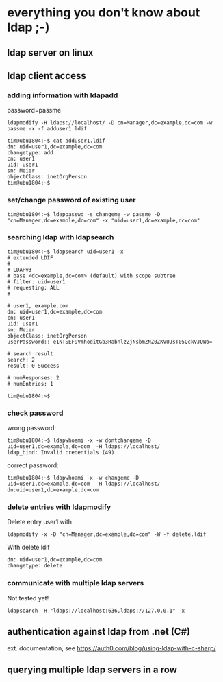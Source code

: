 # everything you don't know about ldap ;-)

## ldap server on linux

## ldap client access

### adding information with ldapadd

password=passme

    ldapmodify -H ldaps://localhost/ -D cn=Manager,dc=example,dc=com -w passme -x -f adduser1.ldif
```
tim@ubu1804:~$ cat adduser1.ldif 
dn: uid=user1,dc=example,dc=com
changetype: add
cn: user1
uid: user1
sn: Meier
objectClass: inetOrgPerson
tim@ubu1804:~$ 

```

### set/change password of existing user

    tim@ubu1804:~$ ldappasswd -s changeme -w passme -D "cn=Manager,dc=example,dc=com" -x "uid=user1,dc=example,dc=com"

### searching ldap with ldapsearch
```
tim@ubu1804:~$ ldapsearch uid=user1 -x
# extended LDIF
#
# LDAPv3
# base <dc=example,dc=com> (default) with scope subtree
# filter: uid=user1
# requesting: ALL
#

# user1, example.com
dn: uid=user1,dc=example,dc=com
cn: user1
uid: user1
sn: Meier
objectClass: inetOrgPerson
userPassword:: e1NTSEF9VmhoditGb3RabnlzZjNsbmZNZ0ZKVUJsT05QckVJQWo=

# search result
search: 2
result: 0 Success

# numResponses: 2
# numEntries: 1

tim@ubu1804:~$ 

```

### check password
wrong password:

    tim@ubu1804:~$ ldapwhoami -x -w dontchangeme -D uid=user1,dc=example,dc=com  -H ldaps://localhost/
    ldap_bind: Invalid credentials (49)

correct password:

    tim@ubu1804:~$ ldapwhoami -x -w changeme -D uid=user1,dc=example,dc=com  -H ldaps://localhost/
    dn:uid=user1,dc=example,dc=com

### delete entries with ldapmodify ###

Delete entry user1 with

    ldapmodify -x -D "cn=Manager,dc=example,dc=com" -W -f delete.ldif

With delete.ldif
```
dn: uid=user1,dc=example,dc=com
changetype: delete
```

### communicate with multiple ldap servers ###

Not tested yet!
```
ldapsearch -H "ldaps://localhost:636,ldaps://127.0.0.1" -x
```

## authentication against ldap from .net (C#)

ext. documentation, see https://auth0.com/blog/using-ldap-with-c-sharp/

## querying multiple ldap servers in a row

